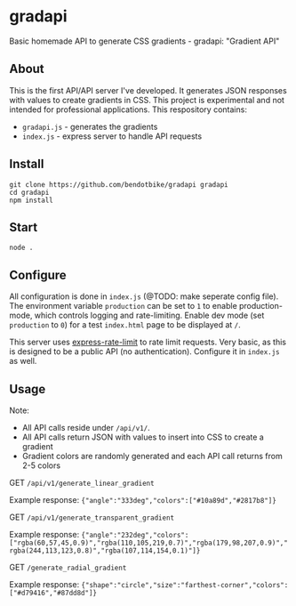 
# gradapi
Basic homemade API to generate CSS gradients - gradapi: "Gradient API"

## About
This is the first API/API server I've developed. It generates JSON responses with values to create gradients in CSS. This project is experimental and not intended for professional applications. This respository contains:
- ```gradapi.js``` - generates the gradients
- ```index.js``` - express server to handle API requests

## Install
```
git clone https://github.com/bendotbike/gradapi gradapi
cd gradapi
npm install
```

## Start
```node .```

## Configure
All configuration is done in ```index.js``` (@TODO: make seperate config file).
The environment variable ```production``` can be set to ```1``` to enable production-mode, which controls logging and rate-limiting. Enable dev mode (set ```production``` to ```0```) for a test ```index.html``` page to be displayed at ```/```.

This server uses [express-rate-limit](https://www.npmjs.com/package/express-rate-limit) to rate limit requests. Very basic, as this is designed to be a public API (no authentication). Configure it in ```index.js``` as well.

## Usage
Note:
- All API calls reside under ```/api/v1/```.
- All API calls return JSON with values to insert into CSS to create a gradient
- Gradient colors are randomly generated and each API call returns from 2-5 colors

GET ```/api/v1/generate_linear_gradient```

Example response: ```{"angle":"333deg","colors":["#10a89d","#2817b8"]}```


GET ```/api/v1/generate_transparent_gradient```

Example response: ```{"angle":"232deg","colors":["rgba(60,57,45,0.9)","rgba(110,105,219,0.7)","rgba(179,98,207,0.9)","rgba(244,113,123,0.8)","rgba(107,114,154,0.1)"]}```


GET ```/generate_radial_gradient```

Example response: ```{"shape":"circle","size":"farthest-corner","colors":["#d79416","#87dd8d"]}```
